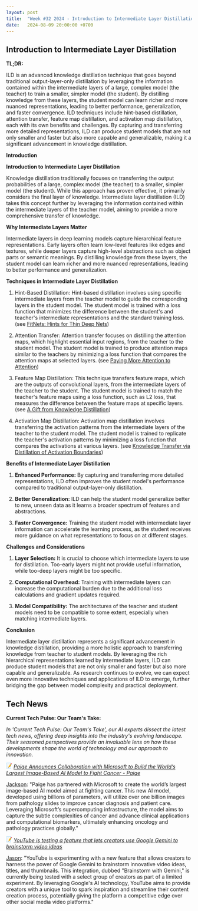 ```yaml
---
layout: post
title:  "Week #32 2024 - Introduction to Intermediate Layer Distillation"
date:   2024-08-09 20:00:00 +0700
---
```


## Introduction to Intermediate Layer Distillation

**TL;DR:** 

ILD is an advanced knowledge distillation technique that goes beyond traditional output-layer-only distillation by leveraging the information contained within the intermediate layers of a large, complex model (the teacher) to train a smaller, simpler model (the student). By distilling knowledge from these layers, the student model can learn richer and more nuanced representations, leading to better performance, generalization, and faster convergence. ILD techniques include hint-based distillation, attention transfer, feature map distillation, and activation map distillation, each with its own benefits and challenges. By capturing and transferring more detailed representations, ILD can produce student models that are not only smaller and faster but also more capable and generalizable, making it a significant advancement in knowledge distillation.


__Introduction__

**Introduction to Intermediate Layer Distillation**

Knowledge distillation traditionally focuses on transferring the output probabilities of a large, complex model (the teacher) to a smaller, simpler model (the student). While this approach has proven effective, it primarily considers the final layer of knowledge. Intermediate layer distillation (ILD) takes this concept further by leveraging the information contained within the intermediate layers of the teacher model, aiming to provide a more comprehensive transfer of knowledge.

**Why Intermediate Layers Matter**

Intermediate layers in deep learning models capture hierarchical feature representations. Early layers often learn low-level features like edges and textures, while deeper layers capture high-level abstractions such as object parts or semantic meanings. By distilling knowledge from these layers, the student model can learn richer and more nuanced representations, leading to better performance and generalization.

**Techniques in Intermediate Layer Distillation**

1. Hint-Based Distillation: Hint-based distillation involves using specific intermediate layers from the teacher model to guide the corresponding layers in the student model. The student model is trained with a loss function that minimizes the difference between the student's and teacher's intermediate representations and the standard training loss. (see [FitNets: Hints for Thin Deep Nets](https://arxiv.org/abs/1412.6550))

2. Attention Transfer: Attention transfer focuses on distilling the attention maps, which highlight essential input regions, from the teacher to the student model. The student model is trained to produce attention maps similar to the teachers by minimizing a loss function that compares the attention maps at selected layers. (see [Paying More Attention to Attention](https://arxiv.org/abs/1612.03928))

3. Feature Map Distillation: This technique transfers feature maps, which are the outputs of convolutional layers, from the intermediate layers of the teacher to the student. The student model is trained to match the teacher's feature maps using a loss function, such as L2 loss, that measures the difference between the feature maps at specific layers. (see [A Gift from Knowledge Distillation](https://ieeexplore.ieee.org/document/8100237))

4. Activation Map Distillation: Activation map distillation involves transferring the activation patterns from the intermediate layers of the teacher to the student model. The student model is trained to replicate the teacher's activation patterns by minimizing a loss function that compares the activations at various layers. (see [Knowledge Transfer via Distillation of Activation Boundaries](https://arxiv.org/abs/1811.03233))



**Benefits of Intermediate Layer Distillation**

1. **Enhanced Performance:** By capturing and transferring more detailed representations, ILD often improves the student model's performance compared to traditional output-layer-only distillation.

2. **Better Generalization:** ILD can help the student model generalize better to new, unseen data as it learns a broader spectrum of features and abstractions.

3. **Faster Convergence:** Training the student model with intermediate layer information can accelerate the learning process, as the student receives more guidance on what representations to focus on at different stages.

__Challenges and Considerations__

1. **Layer Selection:** It is crucial to choose which intermediate layers to use for distillation. Too-early layers might not provide useful information, while too-deep layers might be too specific.

2. **Computational Overhead:** Training with intermediate layers can increase the computational burden due to the additional loss calculations and gradient updates required.

3. **Model Compatibility:** The architectures of the teacher and student models need to be compatible to some extent, especially when matching intermediate layers.

__Conclusion__

Intermediate layer distillation represents a significant advancement in knowledge distillation, providing a more holistic approach to transferring knowledge from teacher to student models. By leveraging the rich hierarchical representations learned by intermediate layers, ILD can produce student models that are not only smaller and faster but also more capable and generalizable. As research continues to evolve, we can expect even more innovative techniques and applications of ILD to emerge, further bridging the gap between model complexity and practical deployment.


## Tech News

__Current Tech Pulse: Our Team's Take:__

*In 'Current Tech Pulse: Our Team's Take', our AI experts dissect the latest tech news, offering deep insights into the industry's evolving landscape. Their seasoned perspectives provide an invaluable lens on how these developments shape the world of technology and our approach to innovation.*

![memo](/assets/images/memo16.png) *[Paige Announces Collaboration with Microsoft to Build the World’s Largest Image-Based AI Model to Fight Cancer - Paige](https://paige.ai/paige-announces-collaboration-with-microsoft-to-build-the-worlds-largest-image-based-ai-model-to-fight-cancer)*

[Jackson](https://www.linkedin.com/in/jackson-cates-315a0b1ab/): "Paige has partnered with Microsoft to create the world’s largest image-based AI model aimed at fighting cancer. This new AI model, developed using billions of parameters, will utilize over one billion images from pathology slides to improve cancer diagnosis and patient care. Leveraging Microsoft’s supercomputing infrastructure, the model aims to capture the subtle complexities of cancer and advance clinical applications and computational biomarkers, ultimately enhancing oncology and pathology practices globally​."


![memo](/assets/images/memo16.png) *[YouTube is testing a feature that lets creators use Google Gemini to brainstorm video ideas](https://techcrunch.com/2024/08/07/youtube-is-testing-a-feature-that-lets-creators-use-google-gemini-to-brainstorm-video-ideas)*

[Jason](https://www.linkedin.com/in/jason-bengtson-b8a9a83b): "YouTube is experimenting with a new feature that allows creators to harness the power of Google Gemini to brainstorm innovative video ideas, titles, and thumbnails. This integration, dubbed "Brainstorm with Gemini," is currently being tested with a select group of creators as part of a limited experiment. By leveraging Google's AI technology, YouTube aims to provide creators with a unique tool to spark inspiration and streamline their content creation process, potentially giving the platform a competitive edge over other social media video platforms."

